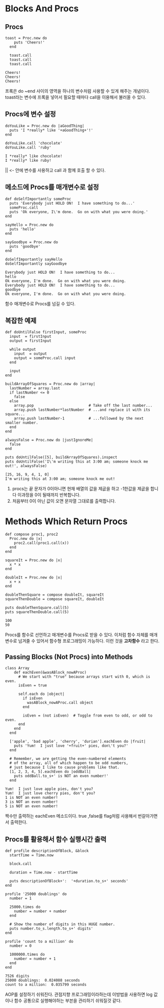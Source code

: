 # Blocks And Procs
## Procs
```
toast = Proc.new do
    puts 'Cheers!'
  end
  
  toast.call
  toast.call
  toast.call
```
```
Cheers!
Cheers!
Cheers!
```
프록은 do ~end 사이의 영역을 하나의 변수처럼 사용할 수 있게 해주는 개념이다.
toast라는 변수에 프록을 넣어서 필요할 때마다 call을 이용해서 불러올 수 있다.

## Procs에 변수 설정
```
doYouLike = Proc.new do |aGoodThing|
  puts 'I *really* like '+aGoodThing+'!'
end

doYouLike.call 'chocolate'
doYouLike.call 'ruby'
```
```
I *really* like chocolate!
I *really* like ruby!
```
|| <- 안에 변수를 사용하고 call 과 함께 호출 할 수 있다.

## 메소드에 Procs를 매개변수로 설정
```
def doSelfImportantly someProc
  puts 'Everybody just HOLD ON!  I have something to do...'
  someProc.call
  puts 'Ok everyone, I\'m done.  Go on with what you were doing.'
end

sayHello = Proc.new do
  puts 'hello'
end

sayGoodbye = Proc.new do
  puts 'goodbye'
end

doSelfImportantly sayHello
doSelfImportantly sayGoodbye
```
```
Everybody just HOLD ON!  I have something to do...
hello
Ok everyone, I'm done.  Go on with what you were doing.
Everybody just HOLD ON!  I have something to do...
goodbye
Ok everyone, I'm done.  Go on with what you were doing.
```
함수 매개변수로 Procs를 넘길 수 있다.

## 복잡한 예제
```
def doUntilFalse firstInput, someProc
  input  = firstInput
  output = firstInput

  while output
    input  = output
    output = someProc.call input
  end

  input
end

buildArrayOfSquares = Proc.new do |array|
  lastNumber = array.last
  if lastNumber <= 0
    false
  else
    array.pop                         # Take off the last number...
    array.push lastNumber*lastNumber  # ...and replace it with its square...
    array.push lastNumber-1           # ...followed by the next smaller number.
  end
end

alwaysFalse = Proc.new do |justIgnoreMe|
  false
end

puts doUntilFalse([5], buildArrayOfSquares).inspect
puts doUntilFalse('I\'m writing this at 3:00 am; someone knock me out!', alwaysFalse)
```
```
[25, 16, 9, 4, 1, 0]
I'm writing this at 3:00 am; someone knock me out!
```
1. procs는 끝 문자가 0이아니면 현재 배열의 값을 제곲을 하고 -1한값을 제곲을 합니다 이과정을 0이 될때까지 반복합니다.
2. 처음부터 0이 아닌 값이 오면 문자열 그대로를 출력합니다.

# Methods Which Return Procs
```
def compose proc1, proc2
  Proc.new do |x|
    proc2.call(proc1.call(x))
  end
end

squareIt = Proc.new do |x|
  x * x
end

doubleIt = Proc.new do |x|
  x + x
end

doubleThenSquare = compose doubleIt, squareIt
squareThenDouble = compose squareIt, doubleIt

puts doubleThenSquare.call(5)
puts squareThenDouble.call(5)
```
```
100
50
```
Procs를 함수로 선언하고 매개변수를 Procs로 받을 수 있다. 
이처럼 함수 자체를 매개변수로 넘겨줄 수 있어서 함수형 프로그래밍이 가능하다.
이런 것을 <strong>고차함수</strong> 라고 한다.

## Passing Blocks (Not Procs) into Methods
```
class Array
    def eachEven(&wasABlock_nowAProc)
      # We start with "true" because arrays start with 0, which is even.
      isEven = true
  
      self.each do |object|
        if isEven
          wasABlock_nowAProc.call object
        end
  
        isEven = (not isEven)  # Toggle from even to odd, or odd to even.
      end
    end
  end
  
  ['apple', 'bad apple', 'cherry', 'durian'].eachEven do |fruit|
    puts 'Yum!  I just love '+fruit+' pies, don\'t you?'
  end
  
  # Remember, we are getting the even-numbered elements
  # of the array, all of which happen to be odd numbers,
  # just because I like to cause problems like that.
  [1, 2, 3, 4, 5].eachEven do |oddBall|
    puts oddBall.to_s+' is NOT an even number!'
  end
```
```
Yum!  I just love apple pies, don't you?
Yum!  I just love cherry pies, don't you?
1 is NOT an even number!
3 is NOT an even number!
5 is NOT an even number!
```

짝수만 출력하는 eachEven 메소드이다. true ,false를 flag처럼 사용해서 번갈아가면서 출력한다.

## Procs를 활용해서 함수 실행시간 출력
```
def profile descriptionOfBlock, &block
  startTime = Time.now

  block.call

  duration = Time.now - startTime

  puts descriptionOfBlock+':  '+duration.to_s+' seconds'
end

profile '25000 doublings' do
  number = 1

  25000.times do
    number = number + number
  end

  # Show the number of digits in this HUGE number.
  puts number.to_s.length.to_s+' digits'
end

profile 'count to a million' do
  number = 0

  1000000.times do
    number = number + 1
  end
end
```
```
7526 digits
25000 doublings:  0.024088 seconds
count to a million:  0.035799 seconds
```

AOP를 설정하기 쉬워진다. 관점지향 프로그래밍이라하는데 이방법을 사용하면 log 값이나 함수 공통으로 실행해야하는 부븐을 관리하기 쉬워질것 같다.